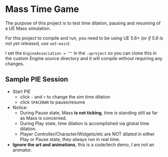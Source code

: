 # Mass Time Game

The purpose of this project is to test time dilation, pausing and resuming
of a UE Mass simulation.

For this project to compile and run, you need to be using UE 5.6+
*(or if 5.6 is not yet released, use `ue5-main`)*.

I set the `EngineAssociation = ""` in the `.uproject` so you can clone this in the
custom Engine source directory and it will compile without requiring any changes.

## Sample PIE Session

- Start PIE
  - click `-` and `+` to change the sim time dilation
  - click `SPACEBAR` to pause/resume
- Notice:
  - During Pause state, Mass **is not ticking**, time is standing still as far as Mass is concerned.
  - During Play state, time dilation is accomplished via global time dilation.
  - Player Controller/Character/Widgets/etc are NOT dilated in either Play or Pause state, they always run in real time.
- **Ignore the art and animations**, this is a code/tech demo, I am not an animator.
